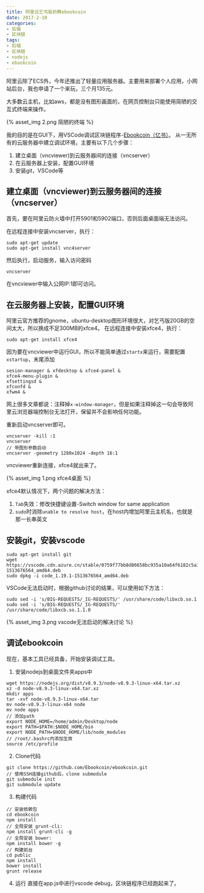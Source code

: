```yaml
---
title: 阿里云乞丐版折腾ebookcoin
date: 2017-2-10
categories:
- 后端
- 区块链
tags:
- 后端
- 区块链
- nodejs
- ebookcoin
---
```

阿里云除了ECS外，今年还推出了轻量应用服务器。主要用来部署个人应用，小网站后台，我也申请了一个来玩，三个月135元。

大多数云主机，比如aws，都是没有图形画面的，在网页控制台只能使用简陋的交互式终端来操作。
<!-- more -->
{% asset_img 2.png 简陋的终端 %}

我的目的是在GUI下，用VSCode调试区块链程序-[Ebookcoin（亿书）](https://github.com/Ebookcoin/ebookcoin)。
从一无所有的云服务器中建立调试环境，主要有以下几个步骤：
1. 建立桌面（vncviewer)到云服务器间的连接（vncserver）
2. 在云服务器上安装，配置GUI环境
3. 安装git，VSCode等

## 建立桌面（vncviewer)到云服务器间的连接（vncserver）
首先，要在阿里云防火墙中打开5901和5902端口，否则后面桌面端无法访问。

在远程连接中安装vncserver，执行：
```
sudo apt-get update
sudo apt-get install vnc4server
```
然后执行，启动服务，输入访问密码
```
vncserver
```
在vncviewer中输入公网IP:1即可访问。
## 在云服务器上安装，配置GUI环境
阿里云官方推荐的gnome，ubuntu-desktop图形环境很大，对乞丐版20GB的空间太大，所以换成不足300MB的xfce4。
在远程连接中安装xfce4，执行：
```
sudo apt-get install xfce4
```
因为要在vncviewer中运行GUI，所以不能简单通过`startx`来运行，需要配置`xstartup`，末尾添加
```
sesion-manager & xfdesktop & xfce4-panel &
xfce4-menu-plugin &
xfsettingsd &
xfconfd &
xfwm4 &
```
网上很多文章都说：注释掉`x-window-manager`，但是如果注释掉这一句会导致阿里云浏览器端控制台无法打开，保留并不会影响任何功能。

重新启动vncserver即可。
```
vncserver -kill :1
vncserver
// 带图形参数启动
vncserver -geometry 1280x1024 -depth 16:1
```
vncviewer重新连接，xfce4就出来了。

{% asset_img 1.png xfce4桌面 %}

xfce4默认情况下，两个问题的解决方法：
1. `Tab`失效：修改快捷键设置-Switch window for same application
2. `sudo`时消除`unable to resolve host`，在host内增加阿里云主机名，也就是那一长串英文
## 安装git，安装vscode
```
sudo apt-get install git
wget https://vscode.cdn.azure.cn/stable/0759f77bb8d86658bc935a10a64f6182c5a1eeba/code_1.19.1-1513676564_amd64.deb
sudo dpkg -i code_1.19.1-1513676564_amd64.deb
```
VSCode无法启动时，根据github讨论的结果，可以使用如下方法：
```
sudo sed -i 's/BIG-REQUESTS/_IG-REQUESTS/' /usr/share/code/libxcb.so.1
sudo sed -i 's/BIG-REQUESTS/_IG-REQUESTS/' /usr/share/code/libxcb.so.1.1.0
```
{% asset_img 3.png vscode无法启动的解决讨论 %}
## 调试ebookcoin
现在，基本工具已经具备，开始安装调试工具。
1. 安装nodejs到桌面文件夹apps中
```
wget https://nodejs.org/dist/v8.9.3/node-v8.9.3-linux-x64.tar.xz
xz -d node-v8.9.3-linux-x64.tar.xz
mkdir apps
tar -xvf node-v8.9.3-linux-x64.tar
mv node-v8.9.3-linux-x64 node
mv node apps
// 添加path
export NODE_HOME=/home/admin/Desktop/node
export PATH=$PATH:$NODE_HOME/bin 
export NODE_PATH=$NODE_HOME/lib/node_modules
// /root/.bashrc内添加生效
source /etc/profile
```
2. Clone代码
```
git clone https://github.com/Ebookcoin/ebookcoin.git
// 使用SSH连接github后，clone submodule
git submodule init
git submodule update
```
3. 构建代码
```
// 安装依赖包
cd ebookcoin
npm install
// 全局安装 grunt-cli:
npm install grunt-cli -g
// 全局安装 bower:
npm install bower -g
// 构建前台
cd public
npm install
bower install
grunt release
```
4. 运行
直接在app.js中进行vscode debug，区块链程序已经跑起来了。
